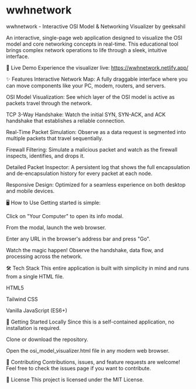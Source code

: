 # wwhnetwork
wwhnetwork - Interactive OSI Model & Networking Visualizer
by geeksahil

An interactive, single-page web application designed to visualize the OSI model and core networking concepts in real-time. This educational tool brings complex network operations to life through a sleek, intuitive interface.

🚀 Live Demo
Experience the visualizer live: https://wwhnetwork.netlify.app/

✨ Features
Interactive Network Map: A fully draggable interface where you can move components like your PC, modem, routers, and servers.

OSI Model Visualization: See which layer of the OSI model is active as packets travel through the network.

TCP 3-Way Handshake: Watch the initial SYN, SYN-ACK, and ACK handshake that establishes a reliable connection.

Real-Time Packet Simulation: Observe as a data request is segmented into multiple packets that travel sequentially.

Firewall Filtering: Simulate a malicious packet and watch as the firewall inspects, identifies, and drops it.

Detailed Packet Inspector: A persistent log that shows the full encapsulation and de-encapsulation history for every packet at each node.

Responsive Design: Optimized for a seamless experience on both desktop and mobile devices.

🖥️ How to Use
Getting started is simple:

Click on "Your Computer" to open its info modal.

From the modal, launch the web browser.

Enter any URL in the browser's address bar and press "Go".

Watch the magic happen! Observe the handshake, data flow, and processing across the network.

🛠️ Tech Stack
This entire application is built with simplicity in mind and runs from a single HTML file.

HTML5

Tailwind CSS

Vanilla JavaScript (ES6+)

📂 Getting Started Locally
Since this is a self-contained application, no installation is required.

Clone or download the repository.

Open the osi_model_visualizer.html file in any modern web browser.

🤝 Contributing
Contributions, issues, and feature requests are welcome! Feel free to check the issues page if you want to contribute.

📜 License
This project is licensed under the MIT License.
